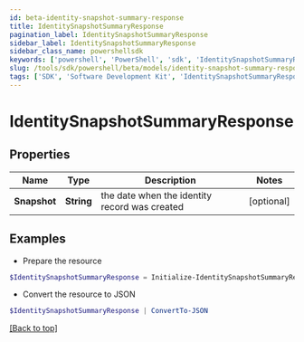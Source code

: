 ```yaml
---
id: beta-identity-snapshot-summary-response
title: IdentitySnapshotSummaryResponse
pagination_label: IdentitySnapshotSummaryResponse
sidebar_label: IdentitySnapshotSummaryResponse
sidebar_class_name: powershellsdk
keywords: ['powershell', 'PowerShell', 'sdk', 'IdentitySnapshotSummaryResponse', 'BetaIdentitySnapshotSummaryResponse'] 
slug: /tools/sdk/powershell/beta/models/identity-snapshot-summary-response
tags: ['SDK', 'Software Development Kit', 'IdentitySnapshotSummaryResponse', 'BetaIdentitySnapshotSummaryResponse']
---
```



# IdentitySnapshotSummaryResponse

## Properties

Name | Type | Description | Notes
------------ | ------------- | ------------- | -------------
**Snapshot** | **String** | the date when the identity record was created | [optional] 

## Examples

- Prepare the resource
```powershell
$IdentitySnapshotSummaryResponse = Initialize-IdentitySnapshotSummaryResponse  -Snapshot 2007-03-01T13:00:00.000Z
```

- Convert the resource to JSON
```powershell
$IdentitySnapshotSummaryResponse | ConvertTo-JSON
```


[[Back to top]](#) 

